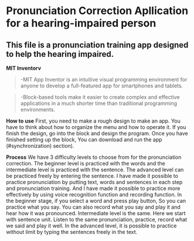Pronunciation Correction Apllication for a hearing-impaired person
======

This file is a pronunciation training app designed to help the hearing impaired.
-----
**MIT Inventorv**
>-MIT App Inventor is an intuitive visual programming environment for anyone to develop a full-featured app for smartphones and tablets.

>-Block-based tools make it easier to create complex and effective applications in a much shorter time than traditional programming environments.

**How to use**
First, you need to make a rough design to make an app.
You have to think about how to organize the menu and how to operate it.
If you finish the design, go into the block and design the program. Once you have finished setting up the block, You can download and run the app
(#synchronization) section).

**Process**
We have 3 difficulty levels to choose from for the pronunciation correction. The beginner level is practiced with the words and the intermediate level is practiced with the sentence.
The advanced level can be practiced freely by entering the sentence.
I have made it possible to practice pronunciation by putting text, words and sentences in each step and pronunciation training.
And I have made it possible to practice more effectively by using voice recognition function and recording function.
In the beginner stage, if you select a word and press play button, So you can practice what you say. You can also record what you say and play it and hear how it was pronounced.
Intermediate level is the same. Here we start with sentence unit.
Listen to the same pronunciation, practice, record what we said and play it well.
In the advanced level, it is possible to practice without limit by typing the sentences freely in the text.
